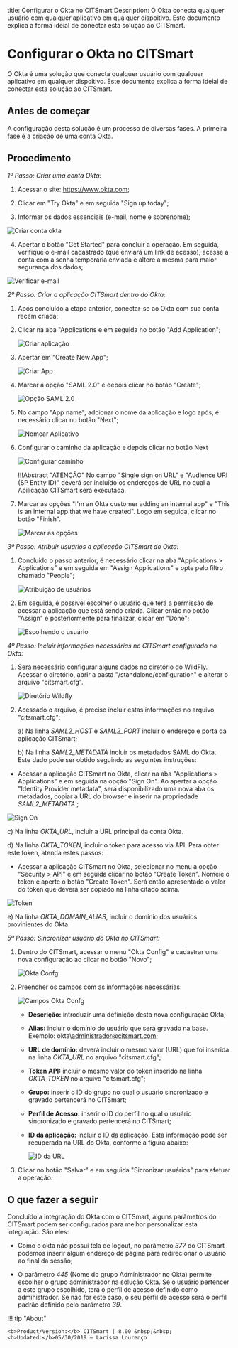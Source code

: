 title: Configurar o Okta no CITSmart
Description: O Okta conecta qualquer usuário com qualquer aplicativo em qualquer dispoitivo. Este documento explica a forma ideial de conectar esta solução ao CITSmart.
# Configurar o Okta no CITSmart

O Okta é uma solução que conecta qualquer usuário com qualquer aplicativo em qualquer dispoitivo. Este documento explica a forma ideial de conectar esta solução ao CITSmart.

Antes de começar
--------------------

A configuração desta solução é um processo de diversas fases. A primeira fase é a criação de uma conta Okta.

Procedimento
----------------

*1º Passo: Criar uma conta Okta:*

1. Acessar o site:  https://www.okta.com;

2. Clicar em "Try Okta" e em seguida "Sign up today";

3. Informar os dados essenciais (e-mail, nome e sobrenome);

![Criar conta okta](images/okta.img1.png)

4. Apertar o botão "Get Started" para concluir a operação. Em seguida, verifique o e-mail cadastrado (que enviará um link de acesso), acesse a conta com a senha temporária enviada e altere a mesma para maior segurança dos dados;

![Verificar e-mail](images/okta.img2.png)

*2º Passo: Criar a aplicação CITSmart dentro do Okta:*

1. Após concluído a etapa anterior, conectar-se ao Okta com sua conta recém criada;

2. Clicar na aba "Applications e em seguida no botão "Add Application";

      ![Criar aplicação](images/okta.img3.png)

3. Apertar em "Create New App";

      ![Criar App](images/okta.img4.png)

4. Marcar a opção "SAML 2.0" e depois clicar no botão "Create";

      ![Opção SAML 2.0](images/okta.img5.png)

5. No campo "App name", adcionar o nome da aplicação e logo após, é necessário clicar no botão "Next";

      ![Nomear Aplicativo](images/okta.img6.png)

6. Configurar o caminho da aplicação e depois clicar no botão Next

    ![Configurar caminho](images/okta.img7.png)

    !!!Abstract "ATENÇÃO"
        No campo "Single sign on URL" e "Audience URI (SP Entity ID)" deverá ser incluído os endereços de URL no qual a Apilicação CITSmart será executada.
     
7. Marcar as opções "I'm an Okta customer adding an internal app" e "This is an internal app that we have created". Logo em seguida, clicar no botão "Finish".

      ![Marcar as opções](images/okta.img8.png)

*3º Passo: Atribuir usuários a aplicação CITSmart do Okta:*

1. Concluído o passo anterior, é necessário clicar na aba "Applications > Applications" e em seguida em "Assign Applications" e opte pelo filtro chamado "People";

      ![Atribuição de usuários](images/okta.img9.png)

2. Em seguida, é possível escolher o usuário que terá a permissão de acessar a aplicação que está sendo criada. Clicar então no botão "Assign" e posteriormente para finalizar, clicar em  "Done";

      ![Escolhendo o usuário](images/okta.img10.png)

*4º Passo: Incluir informações necessárias no CITSmart configurado no Okta:*

1. Será necessário configurar alguns dados no diretório do WildFly. Acessar o diretório, abrir a pasta "/standalone/configuration" e alterar o arquivo "citsmart.cfg".

      ![Diretório Wildfly](images/okta.img11.png)

  2. Acessado o arquivo, é preciso incluir estas informações no arquivo "citsmart.cfg":
       
       a) Na linha *SAML2_HOST* e *SAML2_PORT* incluir o endereço e porta da aplicação CITSmart;
       
       b)  Na linha *SAML2_METADATA* incluir os metadados SAML do Okta. Este dado pode ser obtido seguindo as seguintes instruções:
 
   - Acessar a aplicação CITSmart no Okta, clicar na aba "Applications > Applications" e em seguida na opção "Sign On". Ao apertar a opção "Identity Provider metadata", será disponibilizado uma nova aba os metadados, copiar a URL do browser e inserir na propriedade *SAML2_METADATA* ;
        
 ![Sign On](images/okta.img12.png)

   c) Na linha *OKTA_URL*, incluir a URL principal da conta Okta.
   
   d) Na linha *OKTA_TOKEN*, incluir o token para acesso via API. Para obter este token, atenda estes passos:
   
   - Acessar a aplicação CITSmart no Okta, selecionar no menu a opção "Security > API" e em seguida clicar no botão "Create Token". Nomeie o token e aperte o botão "Create Token". Será então apresentado o valor do token que deverá ser copiado na linha citado acima.
   
![Token](images/okta.img13.png)

  e) Na linha *OKTA_DOMAIN_ALIAS*, incluir o domínio dos usuários provinientes do Okta.
  
*5º Passo: Sincronizar usuário do Okta no CITSmart:*

1. Dentro do CITSmart, acessar o menu "Okta Config" e cadastrar uma nova configuração ao clicar no botão "Novo";

      ![Okta Confg](images/okta.img14.png)

2. Preencher os campos com as informações necessárias:

      ![Campos Okta Confg](images/okta.img15.png)

   - **Descrição:** introduzir uma definição desta nova configuração Okta;
     
   - **Alias:** incluir o domínio do usuário que será gravado na base. Exemplo: okta\administrador@citsmart.com;
     
   - **URL de domínio:** deverá incluir o mesmo valor (URL) que foi inserida na linha *OKTA_URL* no arquivo "citsmart.cfg"; 
     
   - **Token API:** incluir o mesmo valor do token inserido na linha *OKTA_TOKEN* no arquivo "citsmart.cfg";
     
   - **Grupo:** inserir o ID do grupo no qual o usuário sincronizado e gravado pertencerá no CITSmart;
     
   - **Perfil de Acesso:** inserir o ID do perfil no qual o usuário sincronizado e gravado pertencerá no CITSmart;
     
   - **ID da aplicação:** incluir o ID da aplicação. Esta informação pode ser recuperada na URL do Okta, conforme a figura abaixo:
     
      ![ID da URL](images/okta.img16.png)

3. Clicar no botão "Salvar" e em seguida "Sicronizar usuários" para efetuar a operação.


O que fazer a seguir
----------------------

Concluído a integração do Okta com o CITSmart, alguns parâmetros do CITSmart podem ser configurados para melhor personalizar esta integração. São eles:

 - Como o okta não possui tela de logout, no parâmetro *377* do CITSmart podemos inserir algum endereço de página para redirecionar o usuário ao final da sessão;
 
 - O parâmetro *445* (Nome do grupo Administrador no Okta) permite escolher o grupo administrador na solução Okta. Se o usuário pertencer a este grupo escolhido, terá o perfil de acesso definido como administrador. Se não for este caso, o seu perfil de acesso será o perfil padrão definido pelo parâmetro *39*.
 
!!! tip "About"

    <b>Product/Version:</b> CITSmart | 8.00 &nbsp;&nbsp;
    <b>Updated:</b>05/30/2019 – Larissa Lourenço
